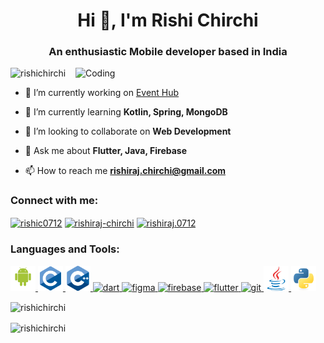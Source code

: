 <h1 align="center">Hi 👋, I'm Rishi Chirchi</h1>
<h3 align="center">An enthusiastic Mobile developer based in India</h3>

<img align = "right" alt = "Coding" width = "400" src = "https://cdn.dribbble.com/users/416610/screenshots/4801105/media/0f73533e44c089e41c3290d4535491ad.gif">
<p align="left"> <img src="https://komarev.com/ghpvc/?username=rishichirchi&label=Profile%20views&color=0e75b6&style=flat" alt="rishichirchi" /> </p>


- 🔭 I’m currently working on [Event Hub](https://github.com/rishichirchi/Event-Hub)

- 🌱 I’m currently learning **Kotlin, Spring, MongoDB**

- 👯 I’m looking to collaborate on **Web Development**

- 💬 Ask me about **Flutter, Java, Firebase**

- 📫 How to reach me **rishiraj.chirchi@gmail.com**

<h3 align="left">Connect with me:</h3>
<p align="left">
<a href="https://twitter.com/rishic0712" target="blank"><img align="center" src="https://raw.githubusercontent.com/rahuldkjain/github-profile-readme-generator/master/src/images/icons/Social/twitter.svg" alt="rishic0712" height="30" width="40" /></a>
<a href="https://linkedin.com/in/rishiraj-chirchi" target="blank"><img align="center" src="https://raw.githubusercontent.com/rahuldkjain/github-profile-readme-generator/master/src/images/icons/Social/linked-in-alt.svg" alt="rishiraj-chirchi" height="30" width="40" /></a>
<a href="https://instagram.com/rishiraj.0712" target="blank"><img align="center" src="https://raw.githubusercontent.com/rahuldkjain/github-profile-readme-generator/master/src/images/icons/Social/instagram.svg" alt="rishiraj.0712" height="30" width="40" /></a>
</p>

<h3 align="left">Languages and Tools:</h3>
<p align="left"> <a href="https://developer.android.com" target="_blank" rel="noreferrer"> <img src="https://raw.githubusercontent.com/devicons/devicon/master/icons/android/android-original-wordmark.svg" alt="android" width="40" height="40"/> </a> <a href="https://www.cprogramming.com/" target="_blank" rel="noreferrer"> <img src="https://raw.githubusercontent.com/devicons/devicon/master/icons/c/c-original.svg" alt="c" width="40" height="40"/> </a> <a href="https://www.w3schools.com/cpp/" target="_blank" rel="noreferrer"> <img src="https://raw.githubusercontent.com/devicons/devicon/master/icons/cplusplus/cplusplus-original.svg" alt="cplusplus" width="40" height="40"/> </a> <a href="https://dart.dev" target="_blank" rel="noreferrer"> <img src="https://www.vectorlogo.zone/logos/dartlang/dartlang-icon.svg" alt="dart" width="40" height="40"/> </a> <a href="https://www.figma.com/" target="_blank" rel="noreferrer"> <img src="https://www.vectorlogo.zone/logos/figma/figma-icon.svg" alt="figma" width="40" height="40"/> </a> <a href="https://firebase.google.com/" target="_blank" rel="noreferrer"> <img src="https://www.vectorlogo.zone/logos/firebase/firebase-icon.svg" alt="firebase" width="40" height="40"/> </a> <a href="https://flutter.dev" target="_blank" rel="noreferrer"> <img src="https://www.vectorlogo.zone/logos/flutterio/flutterio-icon.svg" alt="flutter" width="40" height="40"/> </a> <a href="https://git-scm.com/" target="_blank" rel="noreferrer"> <img src="https://www.vectorlogo.zone/logos/git-scm/git-scm-icon.svg" alt="git" width="40" height="40"/> </a> <a href="https://www.java.com" target="_blank" rel="noreferrer"> <img src="https://raw.githubusercontent.com/devicons/devicon/master/icons/java/java-original.svg" alt="java" width="40" height="40"/> </a> <a href="https://www.python.org" target="_blank" rel="noreferrer"> <img src="https://raw.githubusercontent.com/devicons/devicon/master/icons/python/python-original.svg" alt="python" width="40" height="40"/> </a> </p>

<p><img align="center" src="https://github-readme-stats.vercel.app/api/top-langs?username=rishichirchi&show_icons=true&locale=en&layout=compact" alt="rishichirchi" /></p>

<p><img align="center" src="https://github-readme-streak-stats.herokuapp.com/?user=rishichirchi&" alt="rishichirchi" /></p>

